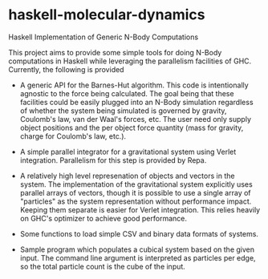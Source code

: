 haskell-molecular-dynamics
==========================

Haskell Implementation of Generic N-Body Computations

This project aims to provide some simple tools for doing N-Body computations in
Haskell while leveraging the parallelism facilities of GHC.
Currently, the following is provided

* A generic API for the Barnes-Hut algorithm. This code is intentionally agnostic
  to the force being calculated. The goal being that these facilities could be
  easily plugged into an N-Body simulation regardless of whether the system
  being simulated is governed by gravity, Coulomb's law, van der Waal's forces,
  etc. The user need only supply object positions and the per object force
  quantity (mass for gravity, charge for Coulomb's law, etc.).

* A simple parallel integrator for a gravitational system using Verlet
  integration. Parallelism for this step is provided by Repa.

* A relatively high level represenation of objects and vectors in the system.
  The implementation of the gravitational system explicitly uses parallel arrays
  of vectors, though it is possible to use a single array of "particles" as the
  system representation without performance impact. Keeping them separate is
  easier for Verlet integration. This relies heavily on GHC's optimizer to
  achieve good performance.

* Some functions to load simple CSV and binary data formats of systems.

* Sample program which populates a cubical system based on the given input. The
  command line argument is interpreted as particles per edge, so the total
  particle count is the cube of the input.

